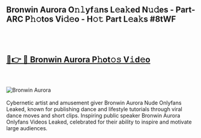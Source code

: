 <h2>Bronwin Aurora O𝚗𝚕yf𝚊ns L𝚎a𝚔ed N𝚞𝚍es - Part-ARC P𝚑𝚘tos Vi𝚍𝚎o - H𝚘𝚝 Part L𝚎a𝚔s #8tWF</h2>
<br>
<br>
<h2><a href="https://sinosizo.online/live/video.php?q=bronwin-aurora">🔗👉 🔴 Bronwin Aurora P𝚑ot𝚘𝚜 V𝚒d𝚎o</a></h2>
<br>
<br>
<a href="https://sinosizo.online/live/video.php?q=bronwin-aurora" rel="nofollow" data-target="animated-image.originalLink"><img src="https://i.imgur.com/0qMVB7G.gif" alt="Bronwin Aurora" style="max-width: 100%; display: inline-block;" data-target="animated-image.originalImage"></a>
</div>
<br>
<br>
Cybernetic artist and amusement giver Bronwin Aurora Nude Onlyfans Leaked, known for publishing dance and lifestyle tutorials through viral dance moves and short clips. Inspiring public speaker Bronwin Aurora Onlyfans Videos Leaked, celebrated for their ability to inspire and motivate large audiences.  
<br>